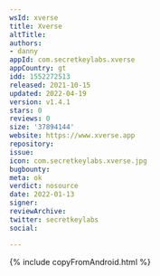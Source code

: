 ```yaml
---
wsId: xverse
title: Xverse
altTitle: 
authors:
- danny
appId: com.secretkeylabs.xverse
appCountry: gt
idd: 1552272513
released: 2021-10-15
updated: 2022-04-19
version: v1.4.1
stars: 0
reviews: 0
size: '37894144'
website: https://www.xverse.app
repository: 
issue: 
icon: com.secretkeylabs.xverse.jpg
bugbounty: 
meta: ok
verdict: nosource
date: 2022-01-13
signer: 
reviewArchive: 
twitter: secretkeylabs
social: 

---
```


{% include copyFromAndroid.html %}

